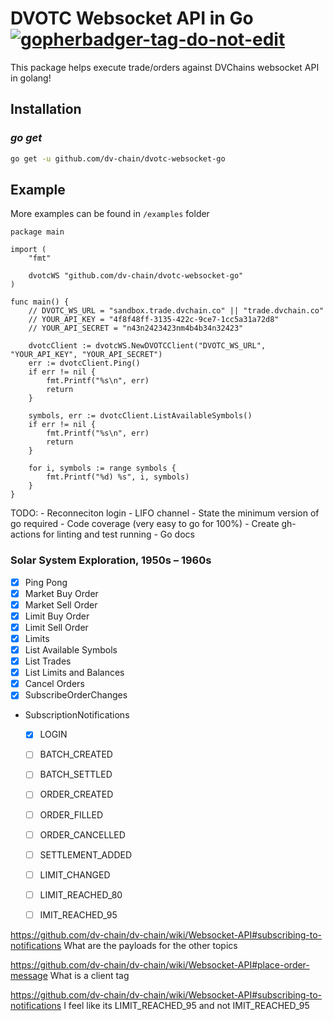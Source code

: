 DVOTC Websocket API in Go <a href='https://github.com/jpoles1/gopherbadger' target='_blank'>![gopherbadger-tag-do-not-edit](https://img.shields.io/badge/Go%20Coverage-41%25-brightgreen.svg?longCache=true&style=flat)</a>
===============
This package helps execute trade/orders against DVChains websocket API in golang!

## Installation

### *go get*
```sh
go get -u github.com/dv-chain/dvotc-websocket-go
```


## Example

More examples can be  found in `/examples` folder

```golang
package main

import (
	"fmt"

	dvotcWS "github.com/dv-chain/dvotc-websocket-go"
)

func main() {
	// DVOTC_WS_URL = "sandbox.trade.dvchain.co" || "trade.dvchain.co"
	// YOUR_API_KEY = "4f8f48ff-3135-422c-9ce7-1cc5a31a72d8"
	// YOUR_API_SECRET = "n43n2423423nm4b4b34n32423"

	dvotcClient := dvotcWS.NewDVOTCClient("DVOTC_WS_URL", "YOUR_API_KEY", "YOUR_API_SECRET")
	err := dvotcClient.Ping()
	if err != nil {
		fmt.Printf("%s\n", err)
		return
	}

	symbols, err := dvotcClient.ListAvailableSymbols()
	if err != nil {
		fmt.Printf("%s\n", err)
		return
	}

	for i, symbols := range symbols {
		fmt.Printf("%d) %s", i, symbols)
	}
}
```

TODO:
	- Reconneciton login
	- LIFO channel
	- State the minimum version of go required
	- Code coverage (very easy to go for 100%)
	- Create gh-actions for linting and test running
	- Go docs


### Solar System Exploration, 1950s – 1960s

- [x] Ping Pong
- [x] Market Buy Order
- [x] Market Sell Order
- [x] Limit Buy Order
- [x] Limit Sell Order
- [x] Limits
- [x] List Available Symbols
- [x] List Trades
- [x] List Limits and Balances
- [x] Cancel Orders
- [x] SubscribeOrderChanges
- SubscriptionNotifications
	- [x] LOGIN
	- [ ] BATCH_CREATED
	- [ ] BATCH_SETTLED
	- [ ] ORDER_CREATED
	- [ ] ORDER_FILLED
	- [ ] ORDER_CANCELLED
	- [ ] SETTLEMENT_ADDED
	- [ ] LIMIT_CHANGED
	- [ ] LIMIT_REACHED_80
	- [ ] IMIT_REACHED_95


https://github.com/dv-chain/dv-chain/wiki/Websocket-API#subscribing-to-notifications
What are the payloads for the other topics

https://github.com/dv-chain/dv-chain/wiki/Websocket-API#place-order-message
What is a client tag

https://github.com/dv-chain/dv-chain/wiki/Websocket-API#subscribing-to-notifications
I feel like its LIMIT_REACHED_95 and not IMIT_REACHED_95